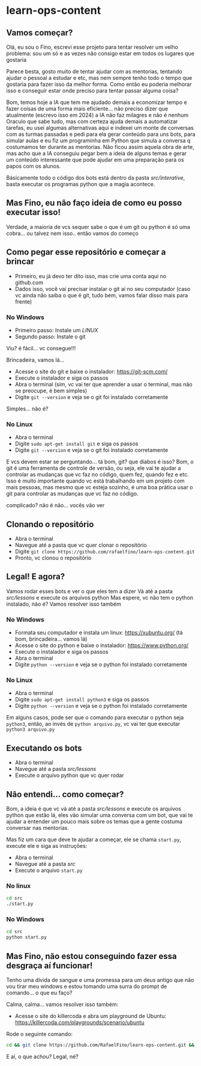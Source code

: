 # learn-ops-content

## Vamos começar?

Olá, eu sou o Fino, escrevi esse projeto para tentar resolver um velho problema: sou um só e as vezes não consigo estar em todos os lugares que gostaria

Parece besta, gosto muito de tentar ajudar com as mentorias, tentando ajudar o pessoal a estudar e etc, mas nem sempre tenho todo o tempo que gostaria para fazer isso da melhor forma. Como então eu poderia melhorar isso e conseguir estar onde preciso para tentar passar alguma coisa?

Bom, temos hoje a IA que tem me ajudado demais a economizar tempo e fazer coisas de uma forma mais eficiente... não preciso dizer que atualmente (escrevo isso em 2024) a IA não faz milagres e não é nenhum Oraculo que sabe tudo, mas com certeza ajuda demais a automatizar tarefas, eu usei algumas alternativas aqui e indexei um monte de conversas com as turmas passadas e pedi para ela gerar conteúdo para uns bots, para simular aulas e eu fiz um programinha em Python que simula a conversa q costumamos ter durante as mentorias. Não ficou assim aquela obra de arte, mas acho que a IA conseguiu pegar bem a ideia de alguns temas e gerar um conteúdo interessante que pode ajudar em uma preparação para os papos com os alunos.

Básicamente todo o código dos bots está dentro da pasta *src/interative*, basta executar os programas python que a magia acontece.

## Mas Fino, eu não faço ideia de como eu posso executar isso! 

Verdade, a maioria de vcs sequer sabe o que é um git ou python é só uma cobra... ou talvez nem isso.. então vamos do começo

## Como pegar esse repositório e começar a brincar

- Primeiro, eu já devo ter dito isso, mas crie uma conta aqui no github.com
- Dados isso, você vai precisar instalar o git aí no seu computador (caso vc ainda não saiba o que é git, tudo bem, vamos falar disso mais para frente)

### No Windows
- Primeiro passo: Instale um *LINUX* 
- Segundo passo: Instale o git

Viu? é fácil... vc consegue!!!

Brincadeira, vamos lá...
- Acesse o site do git e baixe o instalador: https://git-scm.com/
- Execute o instalador e siga os passos
- Abra o terminal (sim, vc vai ter que aprender a usar o terminal, mas não se preocupe, é bem simples)
- Digite `git --version` e veja se o git foi instalado corretamente

Simples... não é?

### No Linux
- Abra o terminal
- Digite `sudo apt-get install git` e siga os passos
- Digite `git --version` e veja se o git foi instalado corretamente

E vcs devem estar se perguntando... tá bom, git? que diabos é isso?
Bom, o git é uma ferramenta de controle de versão, ou seja, ele vai te ajudar a controlar as mudanças que vc faz no código, quem fez, quando fez e etc. Isso é muito importante quando vc está trabalhando em um projeto com mais pessoas, mas mesmo que vc esteja sozinho, é uma boa prática usar o git para controlar as mudanças que vc faz no código.

complicado? não é não... vocês vão ver

## Clonando o repositório
- Abra o terminal
- Navegue até a pasta que vc quer clonar o repositório
- Digite `git clone https://github.com/rafaelfino/learn-ops-content.git`
- Pronto, vc clonou o repositório

## Legal! E agora?
Vamos rodar esses bots e ver o que eles tem a dizer
Vá até a pasta *src/lessons* e execute os arquivos python
Mas espere, vc não tem o python instalado, não é?
Vamos resolver isso também

### No Windows
- Formata seu computador e instala um linux: https://xubuntu.org/ (tá bom, brincadeira... vamos lá)
- Acesse o site do python e baixe o instalador: https://www.python.org/
- Execute o instalador e siga os passos
- Abra o terminal
- Digite `python --version` e veja se o python foi instalado corretamente

### No Linux
- Abra o terminal
- Digite `sudo apt-get install python3` e siga os passos
- Digite `python --version` e veja se o python foi instalado corretamente

Em alguns casos, pode ser que o comando para executar o python seja `python3`, então, ao invés de `python arquivo.py`, vc vai ter que executar `python3 arquivo.py`

## Executando os bots
- Abra o terminal
- Navegue até a pasta *src/lessons*
- Execute o arquivo python que vc quer rodar

## Nâo entendi... como começar?

Bom, a ideia é que vc vá até a pasta *src/lessons* e execute os arquivos python que estão lá, eles vão simular uma conversa com um bot, que vai te ajudar a entender um pouco mais sobre os temas que a gente costuma conversar nas mentorias.

Mas fiz um cara que deve te ajudar a começar, ele se chama `start.py`, execute ele e siga as instruções:

- Abra o terminal
- Navegue até a pasta *src*
- Execute o arquivo `start.py`

### No linux
``` bash
cd src
./start.py
```

### No Windows
``` bash
cd src
python start.py
```

## Mas Fino, não estou conseguindo fazer essa desgraça aí funcionar!
Tenho uma dívida de sangue e uma promessa para um deus antigo que não vou tirar meu windows e estou tomando uma surra do prompt de comando... o que eu faço?

Calma, calma... vamos resolver isso também:
- Acesse o site do killercoda e abra um playground de Ubuntu: https://killercoda.com/playgrounds/scenario/ubuntu

Rode o seguinte comando:
``` bash
cd && git clone https://github.com/RafaelFino/learn-ops-content.git && cd learn-ops-content && pip3 install -r requirements.txt && cd src && python3 start.py
```

E aí, o que achou? Legal, né?
